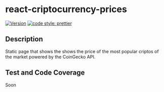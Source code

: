 # react-criptocurrency-prices

[![Version](https://img.shields.io/badge/version-1.0.1-blue)](https://img.shields.io/badge/version-1.0.0-blue) [![code style: prettier](https://img.shields.io/badge/code_style-prettier-ff69b4.svg?style=flat-square)](https://github.com/prettier/prettier)

## Description
Static page that shows the shows the price of the most popular criptos of the market powered by the CoinGecko API.


## Test and Code Coverage
Soon


